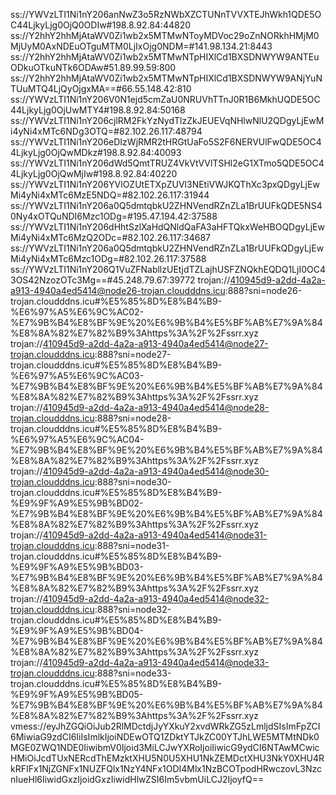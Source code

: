 ss://YWVzLTI1Ni1nY206anNwZ3o5RzNWbXZCTUNnTVVXTEJhWkh1QDE5OC44LjkyLjg0OjQ0ODIw#198.8.92.84:44820
ss://Y2hhY2hhMjAtaWV0Zi1wb2x5MTMwNToyMDVoc29oZnNORkhHMjM0MjUyM0AxNDEuOTguMTM0LjIxOjg0NDM=#141.98.134.21:8443
ss://Y2hhY2hhMjAtaWV0Zi1wb2x5MTMwNTpHIXlCd1BXSDNWYW9ANTEuODkuOTkuNTk6ODAw#51.89.99.59:800
ss://Y2hhY2hhMjAtaWV0Zi1wb2x5MTMwNTpHIXlCd1BXSDNWYW9ANjYuNTUuMTQ4LjQyOjgxMA==#66.55.148.42:810
ss://YWVzLTI1Ni1nY206V0N1ejd5cmZaU0NRUVhTTnJ0R1B6MkhUQDE5OC44LjkyLjg0OjUwMTY4#198.8.92.84:50168
ss://YWVzLTI1Ni1nY206cjlRM2FkYzNydTlzZkJEUEVqNHlwNlU2QDgyLjEwMi4yNi4xMTc6NDg3OTQ=#82.102.26.117:48794
ss://YWVzLTI1Ni1nY206eDIzWjRMR2tHRGtUaFo5S2F6NERVUlFwQDE5OC44LjkyLjg0OjQwMDkz#198.8.92.84:40093
ss://YWVzLTI1Ni1nY206dWd5QmtTRUZ4VkVtVVlTSHl2eG1XTmo5QDE5OC44LjkyLjg0OjQwMjIw#198.8.92.84:40220
ss://YWVzLTI1Ni1nY206YVlOZUtETXpZUVl3NEtiVWJKQThXc3pxQDgyLjEwMi4yNi4xMTc6MzE5NDQ=#82.102.26.117:31944
ss://YWVzLTI1Ni1nY206a0Q5dmtqbkU2ZHNVendRZnZLa1BrUUFkQDE5NS40Ny4xOTQuNDI6Mzc1ODg=#195.47.194.42:37588
ss://YWVzLTI1Ni1nY206dHhtSzlXaHdQNldQaFA3aHFTQkxWeHBOQDgyLjEwMi4yNi4xMTc6MzQ2ODc=#82.102.26.117:34687
ss://YWVzLTI1Ni1nY206a0Q5dmtqbkU2ZHNVendRZnZLa1BrUUFkQDgyLjEwMi4yNi4xMTc6Mzc1ODg=#82.102.26.117:37588
ss://YWVzLTI1Ni1nY206Q1VuZFNabllzUEtjdTZLajhUSFZNQkhEQDQ1LjI0OC43OS42NzozOTc3Mg==#45.248.79.67:39772
trojan://410945d9-a2dd-4a2a-a913-4940a4ed5414@node26-trojan.cloudddns.icu:888?sni=node26-trojan.cloudddns.icu#%E5%85%8D%E8%B4%B9-%E6%97%A5%E6%9C%AC02-%E7%9B%B4%E8%BF%9E%20%E6%9B%B4%E5%BF%AB%E7%9A%84%E8%8A%82%E7%82%B9%3Ahttps%3A%2F%2Fssrr.xyz
trojan://410945d9-a2dd-4a2a-a913-4940a4ed5414@node27-trojan.cloudddns.icu:888?sni=node27-trojan.cloudddns.icu#%E5%85%8D%E8%B4%B9-%E6%97%A5%E6%9C%AC03-%E7%9B%B4%E8%BF%9E%20%E6%9B%B4%E5%BF%AB%E7%9A%84%E8%8A%82%E7%82%B9%3Ahttps%3A%2F%2Fssrr.xyz
trojan://410945d9-a2dd-4a2a-a913-4940a4ed5414@node28-trojan.cloudddns.icu:888?sni=node28-trojan.cloudddns.icu#%E5%85%8D%E8%B4%B9-%E6%97%A5%E6%9C%AC04-%E7%9B%B4%E8%BF%9E%20%E6%9B%B4%E5%BF%AB%E7%9A%84%E8%8A%82%E7%82%B9%3Ahttps%3A%2F%2Fssrr.xyz
trojan://410945d9-a2dd-4a2a-a913-4940a4ed5414@node30-trojan.cloudddns.icu:888?sni=node30-trojan.cloudddns.icu#%E5%85%8D%E8%B4%B9-%E9%9F%A9%E5%9B%BD02-%E7%9B%B4%E8%BF%9E%20%E6%9B%B4%E5%BF%AB%E7%9A%84%E8%8A%82%E7%82%B9%3Ahttps%3A%2F%2Fssrr.xyz
trojan://410945d9-a2dd-4a2a-a913-4940a4ed5414@node31-trojan.cloudddns.icu:888?sni=node31-trojan.cloudddns.icu#%E5%85%8D%E8%B4%B9-%E9%9F%A9%E5%9B%BD03-%E7%9B%B4%E8%BF%9E%20%E6%9B%B4%E5%BF%AB%E7%9A%84%E8%8A%82%E7%82%B9%3Ahttps%3A%2F%2Fssrr.xyz
trojan://410945d9-a2dd-4a2a-a913-4940a4ed5414@node32-trojan.cloudddns.icu:888?sni=node32-trojan.cloudddns.icu#%E5%85%8D%E8%B4%B9-%E9%9F%A9%E5%9B%BD04-%E7%9B%B4%E8%BF%9E%20%E6%9B%B4%E5%BF%AB%E7%9A%84%E8%8A%82%E7%82%B9%3Ahttps%3A%2F%2Fssrr.xyz
trojan://410945d9-a2dd-4a2a-a913-4940a4ed5414@node33-trojan.cloudddns.icu:888?sni=node33-trojan.cloudddns.icu#%E5%85%8D%E8%B4%B9-%E9%9F%A9%E5%9B%BD05-%E7%9B%B4%E8%BF%9E%20%E6%9B%B4%E5%BF%AB%E7%9A%84%E8%8A%82%E7%82%B9%3Ahttps%3A%2F%2Fssrr.xyz
vmess://eyJhZGQiOiJub2RlMDctdjJyYXkuY2xvdWRkZG5zLmljdSIsImFpZCI6MiwiaG9zdCI6IiIsImlkIjoiNDEwOTQ1ZDktYTJkZC00YTJhLWE5MTMtNDk0MGE0ZWQ1NDE0IiwibmV0Ijoid3MiLCJwYXRoIjoiIiwicG9ydCI6NTAwMCwicHMiOiJcdTUxNERcdThEMzktXHU5N0U5XHU1NkZEMDctXHU3NkY0XHU4RkRFIFx1NjZGNFx1NUZFQlx1NzY4NFx1ODI4Mlx1NzBCOTpodHRwczovL3NzcnIueHl6IiwidGxzIjoidGxzIiwidHlwZSI6Im5vbmUiLCJ2IjoyfQ==
